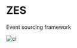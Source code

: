 # ZES
Event sourcing framework

![ci](https://ci.appveyor.com/api/projects/status/wi6i9ph5xau96hj0/branch/master?svg=true)
